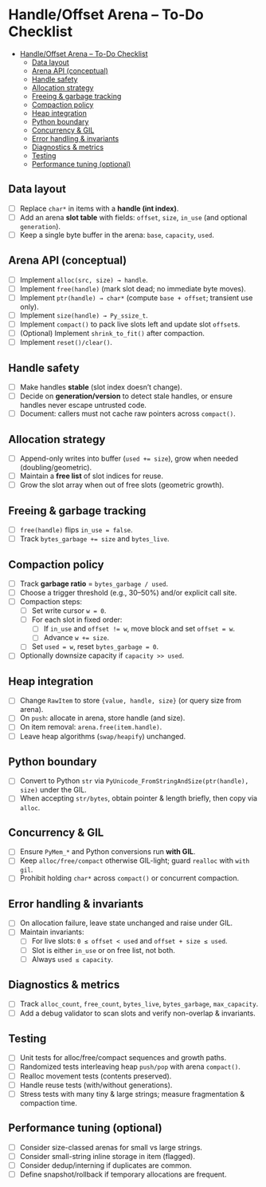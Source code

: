 # Handle/Offset Arena – To-Do Checklist

<!--toc:start-->

- [Handle/Offset Arena – To-Do Checklist](#handleoffset-arena-to-do-checklist)
  - [Data layout](#data-layout)
  - [Arena API (conceptual)](#arena-api-conceptual)
  - [Handle safety](#handle-safety)
  - [Allocation strategy](#allocation-strategy)
  - [Freeing & garbage tracking](#freeing-garbage-tracking)
  - [Compaction policy](#compaction-policy)
  - [Heap integration](#heap-integration)
  - [Python boundary](#python-boundary)
  - [Concurrency & GIL](#concurrency-gil)
  - [Error handling & invariants](#error-handling-invariants)
  - [Diagnostics & metrics](#diagnostics-metrics)
  - [Testing](#testing)
  - [Performance tuning (optional)](#performance-tuning-optional)
  <!--toc:end-->

## Data layout

- [ ] Replace `char*` in items with a **handle (int index)**.
- [ ] Add an arena **slot table** with fields: `offset`, `size`, `in_use` (and optional `generation`).
- [ ] Keep a single byte buffer in the arena: `base`, `capacity`, `used`.

## Arena API (conceptual)

- [ ] Implement `alloc(src, size) → handle`.
- [ ] Implement `free(handle)` (mark slot dead; no immediate byte moves).
- [ ] Implement `ptr(handle) → char*` (compute `base + offset`; transient use only).
- [ ] Implement `size(handle) → Py_ssize_t`.
- [ ] Implement `compact()` to pack live slots left and update slot `offset`s.
- [ ] (Optional) Implement `shrink_to_fit()` after compaction.
- [ ] Implement `reset()/clear()`.

## Handle safety

- [ ] Make handles **stable** (slot index doesn’t change).
- [ ] Decide on **generation/version** to detect stale handles, or ensure handles never escape untrusted code.
- [ ] Document: callers must not cache raw pointers across `compact()`.

## Allocation strategy

- [ ] Append-only writes into buffer (`used += size`), grow when needed (doubling/geometric).
- [ ] Maintain a **free list** of slot indices for reuse.
- [ ] Grow the slot array when out of free slots (geometric growth).

## Freeing & garbage tracking

- [ ] `free(handle)` flips `in_use = false`.
- [ ] Track `bytes_garbage += size` and `bytes_live`.

## Compaction policy

- [ ] Track **garbage ratio** = `bytes_garbage / used`.
- [ ] Choose a trigger threshold (e.g., 30–50%) and/or explicit call site.
- [ ] Compaction steps:
  - [ ] Set write cursor `w = 0`.
  - [ ] For each slot in fixed order:
    - [ ] If `in_use` and `offset != w`, move block and set `offset = w`.
    - [ ] Advance `w += size`.
  - [ ] Set `used = w`, reset `bytes_garbage = 0`.
- [ ] Optionally downsize capacity if `capacity >> used`.

## Heap integration

- [ ] Change `RawItem` to store `{value, handle, size}` (or query size from arena).
- [ ] On `push`: allocate in arena, store handle (and size).
- [ ] On item removal: `arena.free(item.handle)`.
- [ ] Leave heap algorithms (`swap/heapify`) unchanged.

## Python boundary

- [ ] Convert to Python `str` via `PyUnicode_FromStringAndSize(ptr(handle), size)` under the GIL.
- [ ] When accepting `str/bytes`, obtain pointer & length briefly, then copy via `alloc`.

## Concurrency & GIL

- [ ] Ensure `PyMem_*` and Python conversions run **with GIL**.
- [ ] Keep `alloc/free/compact` otherwise GIL-light; guard `realloc` with `with gil`.
- [ ] Prohibit holding `char*` across `compact()` or concurrent compaction.

## Error handling & invariants

- [ ] On allocation failure, leave state unchanged and raise under GIL.
- [ ] Maintain invariants:
  - [ ] For live slots: `0 ≤ offset < used` and `offset + size ≤ used`.
  - [ ] Slot is either `in_use` or on free list, not both.
  - [ ] Always `used ≤ capacity`.

## Diagnostics & metrics

- [ ] Track `alloc_count`, `free_count`, `bytes_live`, `bytes_garbage`, `max_capacity`.
- [ ] Add a debug validator to scan slots and verify non-overlap & invariants.

## Testing

- [ ] Unit tests for alloc/free/compact sequences and growth paths.
- [ ] Randomized tests interleaving heap `push/pop` with arena `compact()`.
- [ ] Realloc movement tests (contents preserved).
- [ ] Handle reuse tests (with/without generations).
- [ ] Stress tests with many tiny & large strings; measure fragmentation & compaction time.

## Performance tuning (optional)

- [ ] Consider size-classed arenas for small vs large strings.
- [ ] Consider small-string inline storage in item (flagged).
- [ ] Consider dedup/interning if duplicates are common.
- [ ] Define snapshot/rollback if temporary allocations are frequent.
